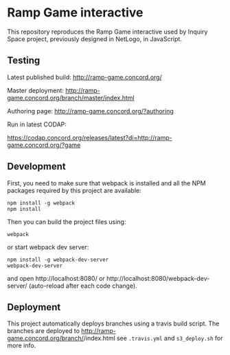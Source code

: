 # Ramp Game interactive

This repository reproduces the Ramp Game interactive used by Inquiry Space project, previously designed in NetLogo, in JavaScript.

## Testing

Latest published build:
http://ramp-game.concord.org/

Master deployment:
http://ramp-game.concord.org/branch/master/index.html

Authoring page:
http://ramp-game.concord.org/?authoring

Run in latest CODAP:

https://codap.concord.org/releases/latest?di=http://ramp-game.concord.org/?game

## Development

First, you need to make sure that webpack is installed and all the NPM packages required by this project are available:

```
npm install -g webpack
npm install
```
Then you can build the project files using:
```
webpack
```
or start webpack dev server:
```
npm install -g webpack-dev-server
webpack-dev-server
```
and open http://localhost:8080/ or http://localhost:8080/webpack-dev-server/ (auto-reload after each code change).

## Deployment

This project automatically deploys branches using a travis build script.
The branches are deployed to http://ramp-game.concord.org/branch/<branch-name>/index.html
see `.travis.yml` and `s3_deploy.sh` for more info.

